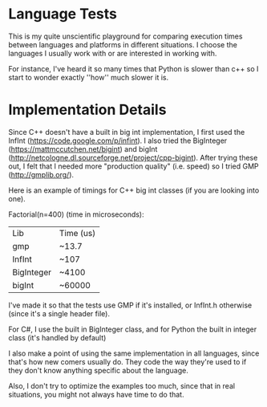 Language Tests
==============

This is my quite unscientific playground for comparing execution times between languages and platforms
in different situations. I choose the languages I usually work with or are interested in working with.

For instance, I've heard it so many times that Python is slower than c++ so I start to wonder exactly
''how'' much slower it is.


Implementation Details
======================

Since C++ doesn't have a built in big int implementation, I first used the InfInt (https://code.google.com/p/infint).
I also tried the BigInteger (https://mattmccutchen.net/bigint) and bigInt (http://netcologne.dl.sourceforge.net/project/cpp-bigint).
After trying these out, I felt that I needed more "production quality" (i.e. speed) so I tried GMP (http://gmplib.org/).

Here is an example of timings for C++ big int classes (if you are looking into one).

Factorial(n=400) (time in microseconds):
<table>
    <tr><td>Lib</td><td>Time (us)</td></tr>
    <tr><td>gmp</td><td>~13.7</td></tr>
    <tr><td>InfInt</td><td>~107</td></tr>
    <tr><td>BigInteger</td><td>~4100</td></tr>
    <tr><td>bigInt</td><td>~60000</td></tr>
</table>

I've made it so that the tests use GMP if it's installed, or InfInt.h otherwise (since it's a single header file).

For C#, I use the built in BigInteger class, and for Python the built in integer class (it's handled by default)

I also make a point of using the same implementation in all languages, since that's how new comers usually do.
They code the way they're used to if they don't know anything specific about the language.

Also, I don't try to optimize the examples too much, since that in real situations, you might not always have time to do that.

